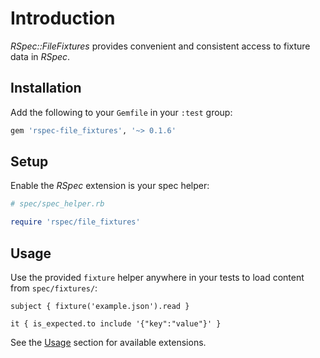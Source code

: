 # Introduction

_RSpec::FileFixtures_ provides convenient and consistent access to fixture data in _RSpec_.

## Installation

Add the following to your `Gemfile` in your `:test` group:

```ruby
gem 'rspec-file_fixtures', '~> 0.1.6'
```

## Setup

Enable the _RSpec_ extension is your spec helper:

```ruby
# spec/spec_helper.rb

require 'rspec/file_fixtures'
```

## Usage

Use the provided `fixture` helper anywhere in your tests to load content from `spec/fixtures/`:

```rspec:json
subject { fixture('example.json').read }

it { is_expected.to include '{"key":"value"}' }
```

See the [Usage](usage.html) section for available extensions.
